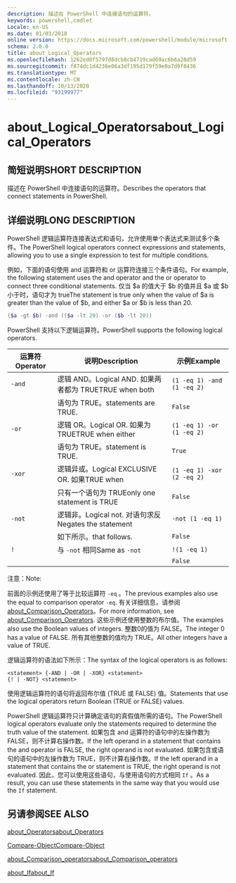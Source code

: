 ```yaml
---
description: 描述在 PowerShell 中连接语句的运算符。
keywords: powershell,cmdlet
Locale: en-US
ms.date: 01/03/2018
online version: https://docs.microsoft.com/powershell/module/microsoft.powershell.core/about/about_logical_operators?view=powershell-7&WT.mc_id=ps-gethelp
schema: 2.0.0
title: about_Logical_Operators
ms.openlocfilehash: 1262ed0f5797d8dcb8cb4719cad69ac6b6a28d59
ms.sourcegitcommit: f874dc1d4236e06a3df195d179f59e0a7d9f8436
ms.translationtype: MT
ms.contentlocale: zh-CN
ms.lasthandoff: 10/13/2020
ms.locfileid: "93199977"
---
```

# <a name="about_logical_operators"></a><span data-ttu-id="de6a4-104">about_Logical_Operators</span><span class="sxs-lookup"><span data-stu-id="de6a4-104">about_Logical_Operators</span></span>

## <a name="short-description"></a><span data-ttu-id="de6a4-105">简短说明</span><span class="sxs-lookup"><span data-stu-id="de6a4-105">SHORT DESCRIPTION</span></span>
<span data-ttu-id="de6a4-106">描述在 PowerShell 中连接语句的运算符。</span><span class="sxs-lookup"><span data-stu-id="de6a4-106">Describes the operators that connect statements in PowerShell.</span></span>

## <a name="long-description"></a><span data-ttu-id="de6a4-107">详细说明</span><span class="sxs-lookup"><span data-stu-id="de6a4-107">LONG DESCRIPTION</span></span>

<span data-ttu-id="de6a4-108">PowerShell 逻辑运算符连接表达式和语句，允许使用单个表达式来测试多个条件。</span><span class="sxs-lookup"><span data-stu-id="de6a4-108">The PowerShell logical operators connect expressions and statements, allowing you to use a single expression to test for multiple conditions.</span></span>

<span data-ttu-id="de6a4-109">例如，下面的语句使用 and 运算符和 or 运算符连接三个条件语句。</span><span class="sxs-lookup"><span data-stu-id="de6a4-109">For example, the following statement uses the and operator and the or operator to connect three conditional statements.</span></span> <span data-ttu-id="de6a4-110">仅当 $a 的值大于 $b 的值并且 $a 或 $b 小于时，语句才为 true</span><span class="sxs-lookup"><span data-stu-id="de6a4-110">The statement is true only when the value of $a is greater than the value of $b, and either $a or $b is less than</span></span>
20.

```powershell
($a -gt $b) -and (($a -lt 20) -or ($b -lt 20))
```

<span data-ttu-id="de6a4-111">PowerShell 支持以下逻辑运算符。</span><span class="sxs-lookup"><span data-stu-id="de6a4-111">PowerShell supports the following logical operators.</span></span>

|<span data-ttu-id="de6a4-112">运算符</span><span class="sxs-lookup"><span data-stu-id="de6a4-112">Operator</span></span>|<span data-ttu-id="de6a4-113">说明</span><span class="sxs-lookup"><span data-stu-id="de6a4-113">Description</span></span>                        |<span data-ttu-id="de6a4-114">示例</span><span class="sxs-lookup"><span data-stu-id="de6a4-114">Example</span></span>                   |
|--------|-----------------------------------|--------------------------|
|`-and`  |<span data-ttu-id="de6a4-115">逻辑 AND。</span><span class="sxs-lookup"><span data-stu-id="de6a4-115">Logical AND.</span></span> <span data-ttu-id="de6a4-116">如果两者都为 TRUE</span><span class="sxs-lookup"><span data-stu-id="de6a4-116">TRUE when both</span></span>        |`(1 -eq 1) -and (1 -eq 2)`|
|        |<span data-ttu-id="de6a4-117">语句为 TRUE。</span><span class="sxs-lookup"><span data-stu-id="de6a4-117">statements are TRUE.</span></span>               |`False`                   |
|`-or`   |<span data-ttu-id="de6a4-118">逻辑 OR。</span><span class="sxs-lookup"><span data-stu-id="de6a4-118">Logical OR.</span></span> <span data-ttu-id="de6a4-119">如果为 TRUE</span><span class="sxs-lookup"><span data-stu-id="de6a4-119">TRUE when either</span></span>       |`(1 -eq 1) -or (1 -eq 2)` |
|        |<span data-ttu-id="de6a4-120">语句为 TRUE。</span><span class="sxs-lookup"><span data-stu-id="de6a4-120">statement is TRUE.</span></span>                 |`True`                    |
|`-xor`  |<span data-ttu-id="de6a4-121">逻辑异或。</span><span class="sxs-lookup"><span data-stu-id="de6a4-121">Logical EXCLUSIVE OR.</span></span> <span data-ttu-id="de6a4-122">如果</span><span class="sxs-lookup"><span data-stu-id="de6a4-122">TRUE when</span></span>    |`(1 -eq 1) -xor (2 -eq 2)`|
|        |<span data-ttu-id="de6a4-123">只有一个语句为 TRUE</span><span class="sxs-lookup"><span data-stu-id="de6a4-123">only one statement is TRUE</span></span>         |`False`                   |
|`-not`  |<span data-ttu-id="de6a4-124">逻辑非。</span><span class="sxs-lookup"><span data-stu-id="de6a4-124">Logical not.</span></span> <span data-ttu-id="de6a4-125">对语句求反</span><span class="sxs-lookup"><span data-stu-id="de6a4-125">Negates the statement</span></span> |`-not (1 -eq 1)`          |
|        |<span data-ttu-id="de6a4-126">如下所示。</span><span class="sxs-lookup"><span data-stu-id="de6a4-126">that follows.</span></span>                      |`False`                   |
|`!`     |<span data-ttu-id="de6a4-127">与 `-not` 相同</span><span class="sxs-lookup"><span data-stu-id="de6a4-127">Same as `-not`</span></span>                     |`!(1 -eq 1)`              |
|        |                                   |`False`                   |

 <span data-ttu-id="de6a4-128">注意：</span><span class="sxs-lookup"><span data-stu-id="de6a4-128">Note:</span></span>

<span data-ttu-id="de6a4-129">前面的示例还使用了等于比较运算符 `-eq` 。</span><span class="sxs-lookup"><span data-stu-id="de6a4-129">The previous examples also use the equal to comparison operator `-eq`.</span></span> <span data-ttu-id="de6a4-130">有关详细信息，请参阅 [about_Comparison_Operators](about_Comparison_Operators.md)。</span><span class="sxs-lookup"><span data-stu-id="de6a4-130">For more information, see [about_Comparison_Operators](about_Comparison_Operators.md).</span></span> <span data-ttu-id="de6a4-131">这些示例还使用整数的布尔值。</span><span class="sxs-lookup"><span data-stu-id="de6a4-131">The examples also use the Boolean values of integers.</span></span> <span data-ttu-id="de6a4-132">整数0的值为 FALSE。</span><span class="sxs-lookup"><span data-stu-id="de6a4-132">The integer 0 has a value of FALSE.</span></span> <span data-ttu-id="de6a4-133">所有其他整数的值均为 TRUE。</span><span class="sxs-lookup"><span data-stu-id="de6a4-133">All other integers have a value of TRUE.</span></span>

<span data-ttu-id="de6a4-134">逻辑运算符的语法如下所示：</span><span class="sxs-lookup"><span data-stu-id="de6a4-134">The syntax of the logical operators is as follows:</span></span>

```
<statement> {-AND | -OR | -XOR} <statement>
{! | -NOT} <statement>
```

<span data-ttu-id="de6a4-135">使用逻辑运算符的语句将返回布尔值 (TRUE 或 FALSE) 值。</span><span class="sxs-lookup"><span data-stu-id="de6a4-135">Statements that use the logical operators return Boolean (TRUE or FALSE) values.</span></span>

<span data-ttu-id="de6a4-136">PowerShell 逻辑运算符只计算确定语句的真假值所需的语句。</span><span class="sxs-lookup"><span data-stu-id="de6a4-136">The PowerShell logical operators evaluate only the statements required to determine the truth value of the statement.</span></span> <span data-ttu-id="de6a4-137">如果包含 and 运算符的语句中的左操作数为 FALSE，则不计算右操作数。</span><span class="sxs-lookup"><span data-stu-id="de6a4-137">If the left operand in a statement that contains the and operator is FALSE, the right operand is not evaluated.</span></span>
<span data-ttu-id="de6a4-138">如果包含或语句的语句中的左操作数为 TRUE，则不计算右操作数。</span><span class="sxs-lookup"><span data-stu-id="de6a4-138">If the left operand in a statement that contains the or statement is TRUE, the right operand is not evaluated.</span></span> <span data-ttu-id="de6a4-139">因此，您可以使用这些语句，与使用语句的方式相同 `If` 。</span><span class="sxs-lookup"><span data-stu-id="de6a4-139">As a result, you can use these statements in the same way that you would use the `If` statement.</span></span>

## <a name="see-also"></a><span data-ttu-id="de6a4-140">另请参阅</span><span class="sxs-lookup"><span data-stu-id="de6a4-140">SEE ALSO</span></span>

[<span data-ttu-id="de6a4-141">about_Operators</span><span class="sxs-lookup"><span data-stu-id="de6a4-141">about_Operators</span></span>](about_Operators.md)

[<span data-ttu-id="de6a4-142">Compare-Object</span><span class="sxs-lookup"><span data-stu-id="de6a4-142">Compare-Object</span></span>](xref:Microsoft.PowerShell.Utility.Compare-Object)

[<span data-ttu-id="de6a4-143">about_Comparison_operators</span><span class="sxs-lookup"><span data-stu-id="de6a4-143">about_Comparison_operators</span></span>](about_Comparison_Operators.md)

[<span data-ttu-id="de6a4-144">about_If</span><span class="sxs-lookup"><span data-stu-id="de6a4-144">about_If</span></span>](about_If.md)
